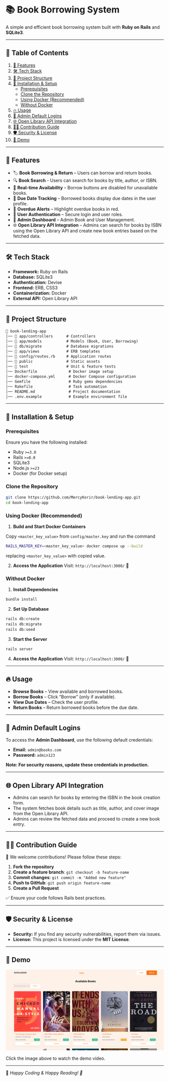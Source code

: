 # 📚 Book Borrowing System

A simple and efficient book borrowing system built with **Ruby on Rails** and **SQLite3**.

---

## 📑 Table of Contents
1. [🚀 Features](#-features)
2. [🛠 Tech Stack](#-tech-stack)
3. [📂 Project Structure](#-project-structure)
4. [🎯 Installation & Setup](#-installation--setup)
    - [Prerequisites](#prerequisites)
    - [Clone the Repository](#clone-the-repository)
    - [Using Docker (Recommended)](#using-docker-recommended)
    - [Without Docker](#without-docker)
5. [🔥 Usage](#-usage)
6. [🔑 Admin Default Logins](#-admin-default-logins)
7. [🌐 Open Library API Integration](#-open-library-api-integration)
8. [🧑‍💻 Contribution Guide](#-contribution-guide)
9. [🛡️ Security & License](#-security-&-license)
10. [🚀 Demo](#demo)

---

## 🚀 Features
- 🏷️ **Book Borrowing & Return** – Users can borrow and return books.
- 🔍 **Book Search** - Users can search for books by title, author, or ISBN.
- 🔄 **Real-time Availability** – Borrow buttons are disabled for unavailable books.
- 📅 **Due Date Tracking** – Borrowed books display due dates in the user profile.
- 🔔 **Overdue Alerts** – Highlight overdue books in red.
- 👥 **User Authentication** – Secure login and user roles.
- 👥 **Admin Dashboard** – Admin Book and User Management.
- 🌐 **Open Library API Integration** – Admins can search for books by ISBN using the Open Library API and create new book entries based on the fetched data.

---

## 🛠 Tech Stack
- **Framework:** Ruby on Rails
- **Database:** SQLite3
- **Authentication:** Devise
- **Frontend:** ERB, CSS3
- **Containerization:** Docker
- **External API:** Open Library API

---

## 📂 Project Structure
```
📂 book-lending-app
│── 📁 app/controllers      # Controllers
│── 📁 app/models           # Models (Book, User, Borrowing)
│── 📁 db/migrate           # Database migrations
│── 📁 app/views            # ERB templates
│── 📁 config/routes.rb     # Application routes
│── 📁 public               # Static assets
│── 📁 test                 # Unit & feature tests
│── Dockerfile              # Docker image setup
│── docker-compose.yml      # Docker Compose configuration
│── Gemfile                 # Ruby gems dependencies
│── Rakefile                # Task automation
│── README.md               # Project documentation
│── .env.example            # Example environment file
```

---

## 🎯 Installation & Setup

### **Prerequisites**
Ensure you have the following installed:
- Ruby `>=3.0`
- Rails `>=8.0`
- SQLite3
- Node.js `>=23`
- Docker (for Docker setup)

### **Clone the Repository**
```bash
git clone https://github.com/MercyKorir/book-lending-app.git
cd book-lending-app
```

### **Using Docker (Recommended)**

1. **Build and Start Docker Containers**

Copy `<master_key_value>` from `config/master.key`
and run the command

```bash
RAILS_MASTER_KEY=<master_key_value> docker compose up --build
```

replacing `<master_key_value>` with copied value.

2. **Access the Application**
Visit: `http://localhost:3000/` 🎉


### **Without Docker**

1. **Install Dependencies**
```bash
bundle install
```

2. **Set Up Database**
```bash
rails db:create
rails db:migrate
rails db:seed
```

3. **Start the Server**
```bash
rails server
```

4. **Access the Application**
Visit: `http://localhost:3000/` 🎉

---

## 🔥 Usage
- **Browse Books** – View available and borrowed books.
- **Borrow Books** – Click “Borrow” (only if available).
- **View Due Dates** – Check the user profile.
- **Return Books** – Return borrowed books before the due date.

---

## 🔑 Admin Default Logins

To access the **Admin Dashboard**, use the following default credentials:
- **Email:** `admin@books.com`
- **Password:** `admin123`

**Note: For security reasons, update these credentials in production.**

---

## 🌐 Open Library API Integration

- Admins can search for books by entering the ISBN in the book creation form.
- The system fetches book details such as title, author, and cover image from the Open Library API.
- Admins can review the fetched data and proceed to create a new book entry.

---

## 🧑‍💻 Contribution Guide
👥 We welcome contributions! Please follow these steps:
1. **Fork the repository**
2. **Create a feature branch**: `git checkout -b feature-name`
3. **Commit changes**: `git commit -m "Added new feature"`
4. **Push to GitHub**: `git push origin feature-name`
5. **Create a Pull Request**

✅ Ensure your code follows Rails best practices.

---

## 🛡️ Security & License
- **Security:** If you find any security vulnerabilities, report them via issues.
- **License:** This project is licensed under the **MIT License**.

---

## 🚀 Demo
<div align="center">
  <a href="https://drive.google.com/file/d/11z-fMoI26QTyDnBe1l3CXTCw3dNpkNO2/view?usp=drive_link">
    <img src="./book_lending_app_thumbnail.png" alt="Book Lending App Demo Video" style="max-width: 100%; object-fit: contain;" />
  </a>
</div>

Click the image above to watch the demo video.

---

🚀 _Happy Coding & Happy Reading! 📖_
